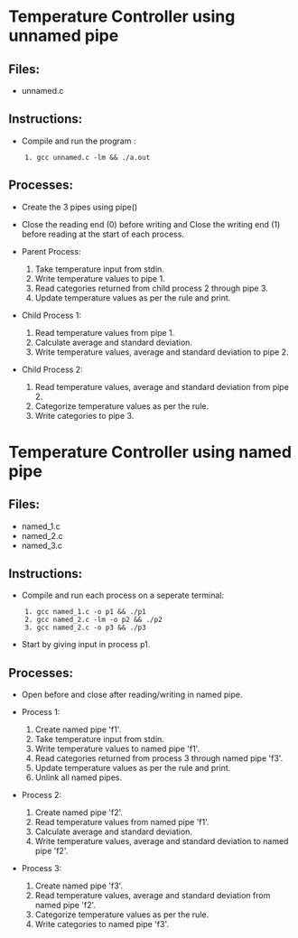 # Temperature Controller using unnamed pipe

## Files:

- unnamed.c

## Instructions: 

- Compile and run the program : 
```	
	1. gcc unnamed.c -lm && ./a.out
```

## Processes:

- Create the 3 pipes using pipe()
- Close the reading end (0) before writing and
  Close the writing end (1) before reading at the start of each process.

- Parent Process: 
  1. Take temperature input from stdin.
  2. Write temperature values to pipe 1.
  3. Read categories returned from child process 2 through pipe 3.
  4. Update temperature values as per the rule and print.
  
- Child Process 1:
  1. Read temperature values from pipe 1.
  2. Calculate average and standard deviation.
  3. Write temperature values, average and standard deviation to pipe 2.
  
- Child Process 2:
  1. Read temperature values, average and standard deviation from pipe 2.
  2. Categorize temperature values as per the rule.
  3. Write categories to pipe 3.
  
  
# Temperature Controller using named pipe

## Files:

- named_1.c
- named_2.c
- named_3.c

## Instructions:

- Compile and run each process on a seperate terminal:
```
	1. gcc named_1.c -o p1 && ./p1
	2. gcc named_2.c -lm -o p2 && ./p2
	3. gcc named_2.c -o p3 && ./p3
```

- Start by giving input in process p1.

## Processes:

- Open before and close after reading/writing in named pipe.

- Process 1:
  1. Create named pipe 'f1'.
  2. Take temperature input from stdin.
  3. Write temperature values to named pipe 'f1'.
  4. Read categories returned from process 3 through named pipe 'f3'.
  5. Update temperature values as per the rule and print.
  6. Unlink all named pipes.

- Process 2:
  1. Create named pipe 'f2'.
  2. Read temperature values from named pipe 'f1'.
  3. Calculate average and standard deviation.
  4. Write temperature values, average and standard deviation to named pipe 'f2'.
  
- Process 3:
  1. Create named pipe 'f3'.
  2. Read temperature values, average and standard deviation from named pipe 'f2'.
  3. Categorize temperature values as per the rule.
  4. Write categories to named pipe 'f3'.
